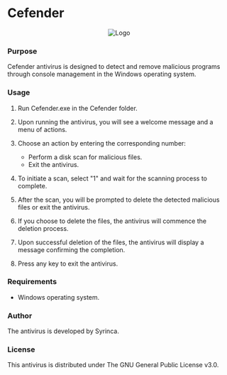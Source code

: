 # Cefender
<p align="center">
  <img src="https://github.com/Syrinca/Cefender/assets/165695271/0f4d6f5c-b3a2-445c-8594-9e5203e1b72a" alt="Logo">

### Purpose
Cefender antivirus is designed to detect and remove malicious programs through console management in the Windows operating system.

### Usage
1. Run Cefender.exe in the Cefender folder.
   
2. Upon running the antivirus, you will see a welcome message and a menu of actions.
   
3. Choose an action by entering the corresponding number:
   - Perform a disk scan for malicious files.
   - Exit the antivirus.

4. To initiate a scan, select "1" and wait for the scanning process to complete.
   
5. After the scan, you will be prompted to delete the detected malicious files or exit the antivirus.

6. If you choose to delete the files, the antivirus will commence the deletion process.
   
7. Upon successful deletion of the files, the antivirus will display a message confirming the completion.
   
8. Press any key to exit the antivirus.

### Requirements
- Windows operating system.

### Author
The antivirus is developed by Syrinca.

### License
This antivirus is distributed under The GNU General Public License v3.0.
